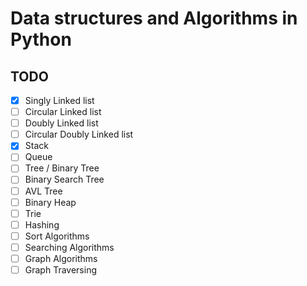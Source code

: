 # Data structures and Algorithms in Python

## TODO
- [x] Singly Linked list
- [ ] Circular Linked list
- [ ] Doubly Linked list
- [ ] Circular Doubly Linked list
- [x] Stack
- [ ] Queue
- [ ] Tree / Binary Tree
- [ ] Binary Search Tree
- [ ] AVL Tree
- [ ] Binary Heap
- [ ] Trie
- [ ] Hashing
- [ ] Sort Algorithms
- [ ] Searching Algorithms
- [ ] Graph Algorithms
- [ ] Graph Traversing